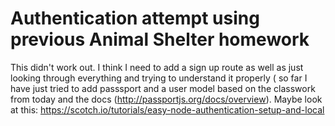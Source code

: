 # Authentication attempt using previous Animal Shelter homework

This didn't work out. I think I need to add a sign up route as well as just looking through everything and trying to understand it properly ( so far I have just tried to add passsport and a user model based on the classwork from today and the docs (http://passportjs.org/docs/overview). Maybe look at this: https://scotch.io/tutorials/easy-node-authentication-setup-and-local
